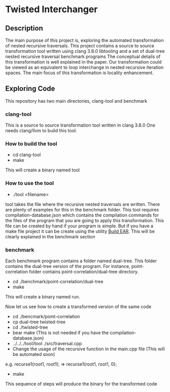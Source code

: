 # Twisted Interchanger

## Description
The main purpose of this project is, exploring the automated transformation of nested recursive traversals. 
This project contains a source to source transformation tool written using clang 3.8.0 libtooling and a set of dual-tree nested recursive traversal benchmark programs
The conceptual details of this transformation is well explained in the paper.
Our transformation could be viewed as an equivalent to loop interchange in nested recursive iteration spaces. The main focus of this transformation is locality enhancement.

## Exploring Code
This repository has two main directories, clang-tool and benchmark

### clang-tool
This is a source to source transformation tool written in clang 3.8.0 One needs clang/llvm to build this tool.

### How to build the tool
* cd clang-tool
* make

This will create a binary named tool

### How to use the tool
* ./tool \<filename\>

tool takes the file where the recursive nested traversals are written. There are plenty of examples for this in the benchmark folder.
This tool requires compilation-database.json which contains the compilation commands for the files of the program that you are going to apply this transformation.
This file can be created by hand if your program is simple. But if you have a make file project it can be create using the utility [Build EAR](https://github.com/rizsotto/Bear). 
This will be clearly explained in the benchmark section

### benchmark
Each benchmark program contains a folder named dual-tree. This folder contains the dual-tree version of the program.
For instance, point-correlation folder contains point-correlation/dual-tree directory. 

* cd ./benchmark/point-correlation/dual-tree
* make

This will create a binary named run.

Now let us see how to create a transformed version of the same code
* cd ./bencmark/point-correlation
* cp dual-tree twisted-tree
* cd ./twisted-tree
* bear make (This is not needed if you have the compilation-database.json)
* ../../../tool/tool ./src/traversal.cpp
* Change the usage of the recursive function in the main.cpp file (This will be automated soon) 

e.g. recurse1(root1, root1); => recurse1(root1, root1, 0);
* make 

This sequence of steps will produce the binary for the transformed code
